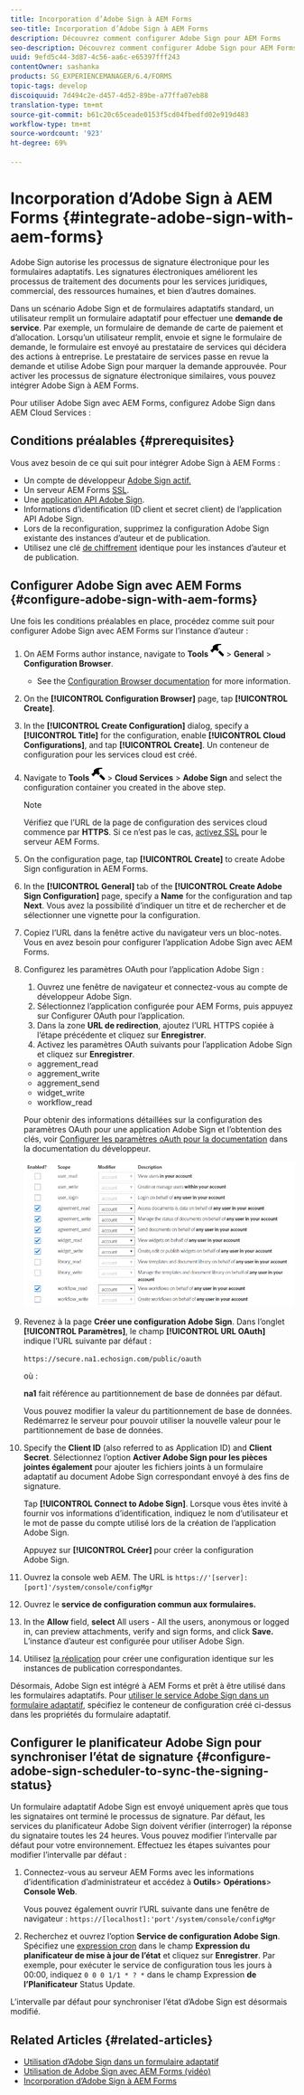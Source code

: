 ```yaml
---
title: Incorporation d’Adobe Sign à AEM Forms
seo-title: Incorporation d’Adobe Sign à AEM Forms
description: Découvrez comment configurer Adobe Sign pour AEM Forms
seo-description: Découvrez comment configurer Adobe Sign pour AEM Forms
uuid: 9efd5c44-3d87-4c56-aa6c-e65397fff243
contentOwner: sashanka
products: SG_EXPERIENCEMANAGER/6.4/FORMS
topic-tags: develop
discoiquuid: 7d494c2e-d457-4d52-89be-a77ffa07eb88
translation-type: tm+mt
source-git-commit: b61c20c65ceade0153f5cd04fbedfd02e919d483
workflow-type: tm+mt
source-wordcount: '923'
ht-degree: 69%

---
```



# Incorporation d’Adobe Sign à AEM Forms {#integrate-adobe-sign-with-aem-forms}

Adobe Sign autorise les processus de signature électronique pour les formulaires adaptatifs. Les signatures électroniques améliorent les processus de traitement des documents pour les services juridiques, commercial, des ressources humaines, et bien d’autres domaines.

Dans un scénario Adobe Sign et de formulaires adaptatifs standard, un utilisateur remplit un formulaire adaptatif pour effectuer une **demande de service**. Par exemple, un formulaire de demande de carte de paiement et d’allocation. Lorsqu’un utilisateur remplit, envoie et signe le formulaire de demande, le formulaire est envoyé au prestataire de services qui décidera des actions à entreprise. Le prestataire de services passe en revue la demande et utilise Adobe Sign pour marquer la demande approuvée. Pour activer les processus de signature électronique similaires, vous pouvez intégrer Adobe Sign à AEM Forms.

Pour utiliser Adobe Sign avec AEM Forms, configurez Adobe Sign dans AEM Cloud Services :

## Conditions préalables {#prerequisites}

Vous avez besoin de ce qui suit pour intégrer Adobe Sign à AEM Forms :

* Un compte de développeur [Adobe Sign actif.](https://acrobat.adobe.com/fr/fr/why-adobe/developer-form.html)
* Un serveur AEM Forms [SSL](/help/sites-administering/ssl-by-default.md).
* Une [application API Adobe Sign](https://www.adobe.io/apis/documentcloud/sign/docs.html#!adobedocs/adobe-sign/master/gstarted/create_app.md).
* Informations d’identification (ID client et secret client) de l’application API Adobe Sign.
* Lors de la reconfiguration, supprimez la configuration Adobe Sign existante des instances d’auteur et de publication.
* Utilisez une clé [de chiffrement](/help/sites-administering/security-checklist.md#make-sure-you-properly-replicate-encryption-keys-when-needed) identique pour les instances d’auteur et de publication.

## Configurer Adobe Sign avec AEM Forms {#configure-adobe-sign-with-aem-forms}

Une fois les conditions préalables en place, procédez comme suit pour configurer Adobe Sign avec AEM Forms sur l’instance d’auteur :

1. On AEM Forms author instance, navigate to **Tools** ![hammer](assets/hammer.png) > **General** > **Configuration Browser**.
   * See the [Configuration Browser documentation](/help/sites-administering/configurations.md) for more information.
1. On the **[!UICONTROL Configuration Browser]** page, tap **[!UICONTROL Create]**.
1. In the **[!UICONTROL Create Configuration]** dialog, specify a **[!UICONTROL Title]** for the configuration, enable **[!UICONTROL Cloud Configurations]**, and tap **[!UICONTROL Create]**. Un conteneur de configuration pour les services cloud est créé.
1. Navigate to **Tools** ![hammer](assets/hammer.png) > **Cloud Services** > **Adobe Sign** and select the configuration container you created in the above step.

   >[!NOTE]
   >
   >Vérifiez que l’URL de la page de configuration des services cloud commence par **HTTPS**. Si ce n’est pas le cas, [activez SSL](/help/sites-administering/ssl-by-default.md) pour le serveur AEM Forms.

1. On the configuration page, tap **[!UICONTROL Create]** to create Adobe Sign configuration in AEM Forms.
1. In the **[!UICONTROL General]** tab of the **[!UICONTROL Create Adobe Sign Configuration]** page, specify a **Name** for the configuration and tap **Next**. Vous avez la possibilité d’indiquer un titre et de rechercher et de sélectionner une vignette pour la configuration.

1. Copiez l’URL dans la fenêtre active du navigateur vers un bloc-notes. Vous en avez besoin pour configurer l’application Adobe Sign avec AEM Forms.

1. Configurez les paramètres OAuth pour l’application Adobe Sign :

   1. Ouvrez une fenêtre de navigateur et connectez-vous au compte de développeur Adobe Sign.
   1. Sélectionnez l’application configurée pour AEM Forms, puis appuyez sur Configurer OAuth pour l’application.
   1. Dans la zone **URL de redirection**, ajoutez l’URL HTTPS copiée à l’étape précédente et cliquez sur **Enregistrer**.
   1. Activez les paramètres OAuth suivants pour l’application Adobe Sign et cliquez sur **Enregistrer**.
   * aggrement_read
   * aggrement_write
   * aggrement_send
   * widget_write
   * workflow_read

   Pour obtenir des informations détaillées sur la configuration des paramètres OAuth pour une application Adobe Sign et l’obtention des clés, voir [Configurer les paramètres oAuth pour la documentation](https://www.adobe.io/apis/documentcloud/sign/docs.html#!adobedocs/adobe-sign/master/gstarted/configure_oauth.md) dans la documentation du développeur.

   ![Configuration OAuth](assets/oauthconfig_new.png)

1. Revenez à la page **Créer une configuration Adobe Sign**. Dans l’onglet **[!UICONTROL Paramètres]**, le champ **[!UICONTROL URL OAuth]** indique l’URL suivante par défaut :

   `https://secure.na1.echosign.com/public/oauth`

   où :

   **na1** fait référence au partitionnement de base de données par défaut.

   Vous pouvez modifier la valeur du partitionnement de base de données. Redémarrez le serveur pour pouvoir utiliser la nouvelle valeur pour le partitionnement de base de données.

1. Specify the **Client ID** (also referred to as Application ID) and **Client Secret**. Sélectionnez l’option **Activer Adobe Sign pour les pièces jointes également** pour ajouter les fichiers joints à un formulaire adaptatif au document Adobe Sign correspondant envoyé à des fins de signature.

   Tap **[!UICONTROL Connect to Adobe Sign]**. Lorsque vous êtes invité à fournir vos informations d’identification, indiquez le nom d’utilisateur et le mot de passe du compte utilisé lors de la création de l’application Adobe Sign.

   Appuyez sur **[!UICONTROL Créer]** pour créer la configuration Adobe Sign.

1. Ouvrez la console web AEM. The URL is `https://'[server]:[port]'/system/console/configMgr`
1. Ouvrez le **service de configuration commun aux formulaires.**
1. In the **Allow** field, **select** All users - All the users, anonymous or logged in, can preview attachments, verify and sign forms, and click **Save.** L’instance d’auteur est configurée pour utiliser Adobe Sign.
1. Utilisez [la réplication](/help/sites-deploying/replication.md) pour créer une configuration identique sur les instances de publication correspondantes.

Désormais, Adobe Sign est intégré à AEM Forms et prêt à être utilisé dans les formulaires adaptatifs. Pour [utiliser le service Adobe Sign dans un formulaire adaptatif](../../forms/using/working-with-adobe-sign.md#configure-adobe-sign-for-an-adaptive-form), spécifiez le conteneur de configuration créé ci-dessus dans les propriétés du formulaire adaptatif.

## Configurer le planificateur Adobe Sign pour synchroniser l’état de signature {#configure-adobe-sign-scheduler-to-sync-the-signing-status}

Un formulaire adaptatif Adobe Sign est envoyé uniquement après que tous les signataires ont terminé le processus de signature. Par défaut, les services du planificateur Adobe Sign doivent vérifier (interroger) la réponse du signataire toutes les 24 heures. Vous pouvez modifier l’intervalle par défaut pour votre environnement. Effectuez les étapes suivantes pour modifier l’intervalle par défaut :

1. Connectez-vous au serveur AEM Forms avec les informations d’identification d’administrateur et accédez à **Outils**> **Opérations**> **Console Web**.

   Vous pouvez également ouvrir l’URL suivante dans une fenêtre de navigateur :
   `https://[localhost]:'port'/system/console/configMgr`

1. Recherchez et ouvrez l’option **Service de configuration Adobe Sign**. Spécifiez une [expression cron](https://en.wikipedia.org/wiki/Cron#CRON_expression) dans le champ **Expression du planificateur de mise à jour de l’état** et cliquez sur **Enregistrer**. Par exemple, pour exécuter le service de configuration tous les jours à 00:00, indiquez `0 0 0 1/1 * ? *` dans le champ Expression **de l’Planificateur** Status Update.

L’intervalle par défaut pour synchroniser l’état d’Adobe Sign est désormais modifié.

## Related Articles {#related-articles}

* [Utilisation d’Adobe Sign dans un formulaire adaptatif](../../forms/using/working-with-adobe-sign.md)
* [Utilisation de Adobe Sign avec AEM Forms (vidéo)](https://helpx.adobe.com/experience-manager/kt/forms/using/adobe-sign-integration-feature-video.html)
* [Incorporation d’Adobe Sign à AEM Forms](../../forms/using/adobe-sign-integration-adaptive-forms.md)
